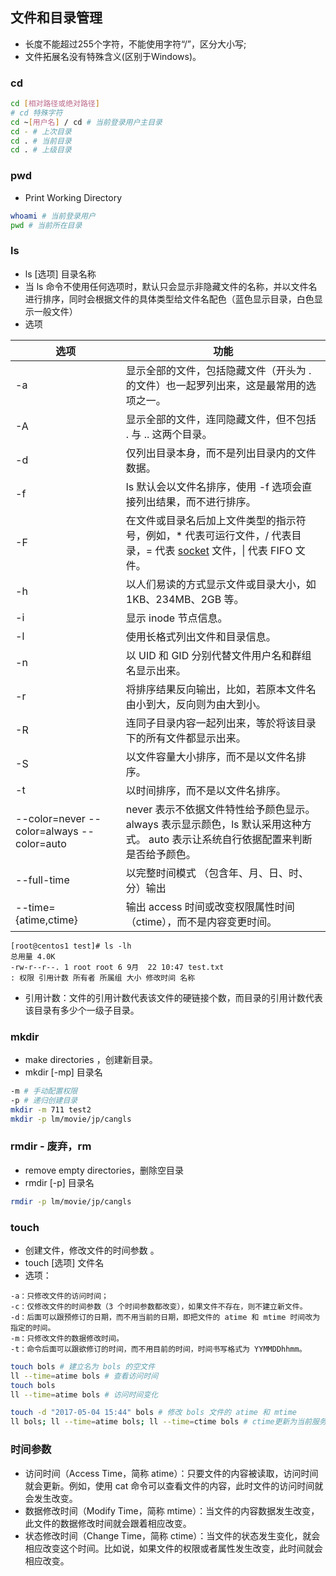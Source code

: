 ## 文件和目录管理

- 长度不能超过255个字符，不能使用字符“/”，区分大小写;
- 文件拓展名没有特殊含义(区别于Windows)。

### cd

```bash
cd [相对路径或绝对路径]
# cd 特殊字符
cd ~[用户名] / cd # 当前登录用户主目录
cd - # 上次目录
cd . # 当前目录
cd . # 上级目录
```

### pwd

- Print Working Directory

```bash
whoami # 当前登录用户
pwd # 当前所在目录
```

### ls

- ls [选项] 目录名称
- 当 ls 命令不使用任何选项时，默认只会显示非隐藏文件的名称，并以文件名进行排序，同时会根据文件的具体类型给文件名配色（蓝色显示目录，白色显示一般文件） 
- 选项

| 选项                                      | 功能                                                         |
| ----------------------------------------- | ------------------------------------------------------------ |
| -a                                        | 显示全部的文件，包括隐藏文件（开头为 . 的文件）也一起罗列出来，这是最常用的选项之一。 |
| -A                                        | 显示全部的文件，连同隐藏文件，但不包括 . 与 .. 这两个目录。  |
| -d                                        | 仅列出目录本身，而不是列出目录内的文件数据。                 |
| -f                                        | ls 默认会以文件名排序，使用 -f 选项会直接列出结果，而不进行排序。 |
| -F                                        | 在文件或目录名后加上文件类型的指示符号，例如，* 代表可运行文件，/ 代表目录，= 代表 [socket](http://c.biancheng.net/socket/) 文件，\| 代表 FIFO 文件。 |
| -h                                        | 以人们易读的方式显示文件或目录大小，如 1KB、234MB、2GB 等。  |
| -i                                        | 显示 inode 节点信息。                                        |
| -l                                        | 使用长格式列出文件和目录信息。                               |
| -n                                        | 以 UID 和 GID 分别代替文件用户名和群组名显示出来。           |
| -r                                        | 将排序结果反向输出，比如，若原本文件名由小到大，反向则为由大到小。 |
| -R                                        | 连同子目录内容一起列出来，等於将该目录下的所有文件都显示出来。 |
| -S                                        | 以文件容量大小排序，而不是以文件名排序。                     |
| -t                                        | 以时间排序，而不是以文件名排序。                             |
| --color=never --color=always --color=auto | never 表示不依据文件特性给予颜色显示。 always 表示显示颜色，ls 默认采用这种方式。 auto 表示让系统自行依据配置来判断是否给予颜色。 |
| --full-time                               | 以完整时间模式 （包含年、月、日、时、分）输出                |
| --time={atime,ctime}                      | 输出 access 时间或改变权限属性时间（ctime），而不是内容变更时间。 |

```
[root@centos1 test]# ls -lh
总用量 4.0K
-rw-r--r--. 1 root root 6 9月  22 10:47 test.txt
: 权限 引用计数 所有者 所属组 大小 修改时间 名称
```

- 引用计数：文件的引用计数代表该文件的硬链接个数，而目录的引用计数代表该目录有多少个一级子目录。

### mkdir

- make directories ，创建新目录。
- mkdir [-mp] 目录名

```bash
-m # 手动配置权限
-p # 递归创建目录
mkdir -m 711 test2
mkdir -p lm/movie/jp/cangls
```

### rmdir - 废弃，rm

- remove empty directories，删除空目录 
- rmdir [-p] 目录名

```bash
rmdir -p lm/movie/jp/cangls
```

### touch

- 创建文件，修改文件的时间参数 。
- touch [选项] 文件名
- 选项：

```
-a：只修改文件的访问时间；
-c：仅修改文件的时间参数（3 个时间参数都改变），如果文件不存在，则不建立新文件。
-d：后面可以跟预修订的日期，而不用当前的日期，即把文件的 atime 和 mtime 时间改为指定的时间。
-m：只修改文件的数据修改时间。
-t：命令后面可以跟欲修订的时间，而不用目前的时间，时间书写格式为 YYMMDDhhmm。
```

```bash
touch bols # 建立名为 bols 的空文件
ll --time=atime bols # 查看访问时间
touch bols
ll --time=atime bols # 访问时间变化

touch -d "2017-05-04 15:44" bols # 修改 bols 文件的 atime 和 mtime
ll bols; ll --time=atime bols; ll --time=ctime bols # ctime更新为当前服务器的时间
```

### 时间参数

- 访问时间（Access Time，简称 atime）：只要文件的内容被读取，访问时间就会更新。例如，使用 cat 命令可以查看文件的内容，此时文件的访问时间就会发生改变。
- 数据修改时间（Modify Time，简称 mtime）：当文件的内容数据发生改变，此文件的数据修改时间就会跟着相应改变。
- 状态修改时间（Change Time，简称 ctime）：当文件的状态发生变化，就会相应改变这个时间。比如说，如果文件的权限或者属性发生改变，此时间就会相应改变。

